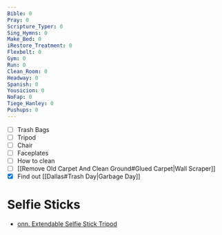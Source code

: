 ```yaml
---
Bible: 0
Pray: 0
Scripture_Typer: 0
Sing_Hymns: 0
Make_Bed: 0
iRestore_Treatment: 0
Flexbelt: 0
Gym: 0
Run: 0
Clean_Room: 0
Headway: 0
Spanish: 0
Yousicion: 0
NoFap: 0
Tiege_Hanley: 0
Pushups: 0
---
```


- [ ] Trash Bags
- [ ] Tripod
- [ ] Chair
- [ ] Faceplates
- [ ] How to clean
- [ ] [[Remove Old Carpet And Clean Ground#Glued Carpet|Wall Scraper]]
- [x] Find out [[Dallas#Trash Day|Garbage Day]]

# Selfie Sticks

- [onn. Extendable Selfie Stick Tripod](https://www.walmart.com/ip/onn-Extendable-Selfie-Stick-Tripod/908887079?fulfillmentIntent=In-store&athbdg=L1600&from=/search)